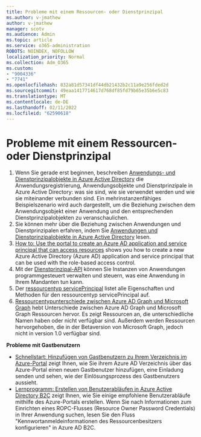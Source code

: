 ```yaml
---
title: Probleme mit einem Ressourcen- oder Dienstprinzipal
ms.author: v-jmathew
author: v-jmathew
manager: scotv
ms.audience: Admin
ms.topic: article
ms.service: o365-administration
ROBOTS: NOINDEX, NOFOLLOW
localization_priority: Normal
ms.collection: Adm_O365
ms.custom:
- "9004336"
- "7741"
ms.openlocfilehash: 832a81d57341df44db21432b2c11a9e256fded2d
ms.sourcegitcommit: 49eaa1417714617d768df85fd79b65e35b6e5c83
ms.translationtype: MT
ms.contentlocale: de-DE
ms.lasthandoff: 02/11/2022
ms.locfileid: "62590618"
---
```

# <a name="issues-with-a-resource-or-service-principal"></a>Probleme mit einem Ressourcen- oder Dienstprinzipal

1. Wenn Sie gerade erst beginnen, beschreiben [Anwendungs- und Dienstprinzipalobjekte in Azure Active Directory](https://docs.microsoft.com/azure/active-directory/develop/app-objects-and-service-principals) die Anwendungsregistrierung, Anwendungsobjekte und Dienstprinzipale in Azure Active Directory: was sie sind, wie sie verwendet werden und wie sie miteinander verbunden sind. Ein mehrinstanzenfähiges Beispielszenario wird auch dargestellt, um die Beziehung zwischen dem Anwendungsobjekt einer Anwendung und den entsprechenden Dienstprinzipalobjekten zu veranschaulichen.
2. Sie können mehr über die Beziehung zwischen Anwendungen und Dienstprinzipalen erfahren, indem Sie [Anwendungen und Dienstprinzipalobjekte in Azure Active Directory](https://docs.microsoft.com/azure/active-directory/develop/app-objects-and-service-principals) lesen.
3. [How to: Use the portal to create an Azure AD application and service principal that can access resources](https://docs.microsoft.com/azure/active-directory/develop/howto-create-service-principal-portal) shows you how to create a new Azure Active Directory (Azure AD) application and service principal that can be used with the role-based access control.
4. Mit der [Dienstprinzipal-API](https://docs.microsoft.com/graph/api/resources/serviceprincipal) können Sie Instanzen von Anwendungen programmgesteuert verwalten und steuern, was eine Anwendung in Ihrem Mandanten tun kann.
5. Der [ressourcentyp servicePrincipal](https://docs.microsoft.com/graph/api/resources/serviceprincipal) listet alle Eigenschaften und Methoden für den ressourcentyp servicePrincipal auf.
6. [Ressourcentypunterschiede zwischen Azure AD Graph und Microsoft Graph](https://docs.microsoft.com/graph/migrate-azure-ad-graph-resource-differences) hebt Unterschiede zwischen Azure AD Graph und Microsoft Graph Ressourcen hervor. Es zeigt Ressourcen an, die unterschiedliche Namen haben oder nicht verfügbar sind. Außerdem werden Ressourcen hervorgehoben, die in der Betaversion von Microsoft Graph, jedoch nicht in version 1.0 verfügbar sind.

**Probleme mit Gastbenutzern**

- [Schnellstart: Hinzufügen von Gastbenutzern zu Ihrem Verzeichnis im Azure-Portal](https://docs.microsoft.com/azure/active-directory/external-identities/b2b-quickstart-add-guest-users-portal#prerequisites) zeigt Ihnen, wie Sie ihrem Azure AD Verzeichnis über das Azure-Portal einen neuen Gastbenutzer hinzufügen, eine Einladung senden und sehen, wie der Einlösungsprozess des Gastbenutzers aussieht.
- [Lernprogramm: Erstellen von Benutzerabläufen in Azure Active Directory B2C](https://docs.microsoft.com/azure/active-directory-b2c/tutorial-create-user-flows) zeigt Ihnen, wie Sie einige empfohlene Benutzerabläufe mithilfe des Azure-Portals erstellen. Wenn Sie nach Informationen zum Einrichten eines ROPC-Flusses (Resource Owner Password Credentials) in Ihrer Anwendung suchen, lesen Sie den Fluss "Kennwortanmeldeinformationen des Ressourcenbesitzers konfigurieren" in Azure AD B2C.
